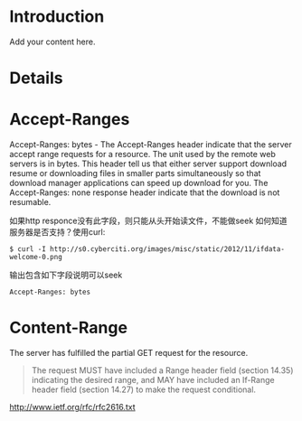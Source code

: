 # Introduction #

Add your content here.


# Details #

# Accept-Ranges #

Accept-Ranges: bytes - The Accept-Ranges header indicate that the server accept range requests for a resource. The unit used by the remote web servers is in bytes. This header tell us that either server support download resume or downloading files in smaller parts simultaneously so that download manager applications can speed up download for you. The Accept-Ranges: none response header indicate that the download is not resumable.

如果http responce没有此字段，则只能从头开始读文件，不能做seek
如何知道服务器是否支持？使用curl:
```
$ curl -I http://s0.cyberciti.org/images/misc/static/2012/11/ifdata-welcome-0.png
```
输出包含如下字段说明可以seek
```
Accept-Ranges: bytes
```

# Content-Range #
The server has fulfilled the partial GET request for the resource.
> The request MUST have included a Range header field (section 14.35)
> indicating the desired range, and MAY have included an If-Range
> header field (section 14.27) to make the request conditional.

http://www.ietf.org/rfc/rfc2616.txt